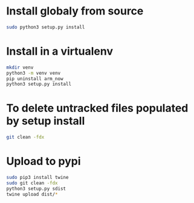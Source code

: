 # Install globaly from source
```sh
sudo python3 setup.py install
```

# Install in a virtualenv
```sh
mkdir venv
python3 -m venv venv
pip uninstall arm_now
python3 setup.py install
```

# To delete untracked files populated by setup install
```sh
git clean -fdx
```

# Upload to pypi
```sh
sudo pip3 install twine
sudo git clean -fdx
python3 setup.py sdist
twine upload dist/*
```
